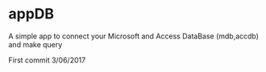# appDB

A simple app to connect your Microsoft and Access DataBase (mdb,accdb) and make query

First commit 3/06/2017
